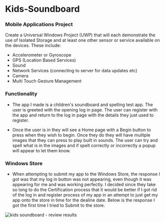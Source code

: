 # Kids-Soundboard

### Mobile Applications Project

Create a Universal Windows Project (UWP) that will each demonstrate the use of Isolated Storage
and at least one other sensor or service available on the devices. These include:
- Accelerometer or Gyroscope
- GPS (Location Based Services)
- Sound
- Network Services (connecting to server for data updates etc)
- Camera
- Multi Touch Gesture Management

### Functionality
+ The app I made is a children's soundboard and spelling test app. The user is greeted with the opening log in page. The user can register with the app and return to the log in page with the details they just used to register.

+ Once the user is in they will see a Home page with a Begin button to press when they wish to begin. Once they do they will have mulitple images that they can press to play built in sounds. The user can try and spell what is in the images and if spelt correctly or incorrectly a popup will appear to let them know.

### Windows Store
+ When attempting to submit my app to the Windows Store, the response I got was that my log in button was not appearing, even though it was appearing for me and was working perfectly. I decided since they take so long to do the Certification process that it would be better if I got rid of the log in and register process of my app in an attempt to just get my app onto the store in time for the dealine date. Below is the response I got the first time I tried to Submit to the store.

![kids soundboard - review results](https://cloud.githubusercontent.com/assets/14197773/24708518/fbd2b8c6-1a0e-11e7-8887-e2b3dd39bb5e.png)
